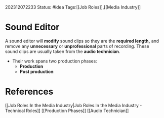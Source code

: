 202312072233
Status: #idea
Tags:[[Job Roles]],[[Media Industry]]

# Sound Editor

A sound editor will **modify** sound clips so they are the **required length,** and remove any **unnecessary** or **unprofessional** parts of recording. These sound clips are usually taken from the **audio technician**.

- Their work spans two production phases:
	- **Production**
	- **Post production**

# **References**

[[Job Roles In the Media Industry|Job Roles In the Media Industry - Technical Roles]]
[[Production Phases]]
[[Audio Technician]]